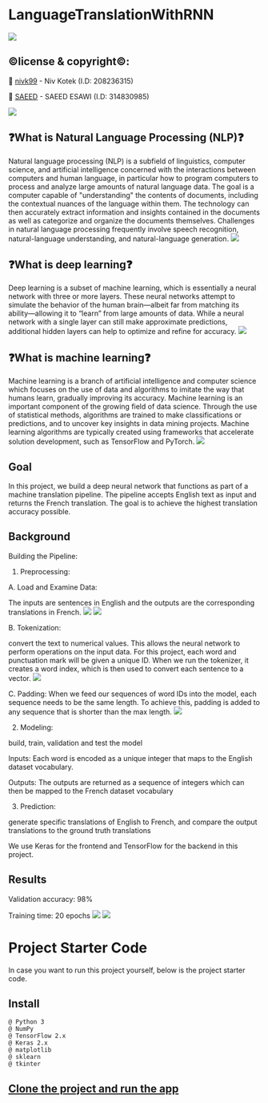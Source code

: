 # LanguageTranslationWithRNN
![](https://www.ulatus.com/translation-blog/wp-content/uploads/2016/02/lld_wordle.jpg)
## ©️license & copyright©️:

📧 [nivk99](https://github.com/nivk99) -  Niv Kotek (I.D: 208236315)


📧 [SAEED]() - SAEED ESAWI (I.D: 314830985)

![](https://github.com/tommytracey/AIND-Capstone/blob/master/images/translation.gif)


## ❓What is Natural Language Processing (NLP)❓
Natural language processing (NLP) is a subfield of linguistics, computer science, and artificial intelligence concerned with the interactions between computers and human language, in particular how to program computers to process and analyze large amounts of natural language data. The goal is a computer capable of "understanding" the contents of documents, including the contextual nuances of the language within them. The technology can then accurately extract information and insights contained in the documents as well as categorize and organize the documents themselves.
Challenges in natural language processing frequently involve speech recognition, natural-language understanding, and natural-language generation.
![](https://www.asksid.ai/wp-content/uploads/2021/02/an-introduction-to-natural-language-processing-with-python-for-seos-5f3519eeb8368.png)

## ❓What is deep learning❓
Deep learning is a subset of machine learning, which is essentially a neural network with three or more layers. These neural networks attempt to simulate the behavior of the human brain—albeit far from matching its ability—allowing it to “learn” from large amounts of data. While a neural network with a single layer can still make approximate predictions, additional hidden layers can help to optimize and refine for accuracy.
![](https://cdn.educba.com/academy/wp-content/uploads/2020/01/Deep-Learning.jpg)


## ❓What is machine learning❓
Machine learning is a branch of artificial intelligence  and computer science which focuses on the use of data and algorithms to imitate the way that humans learn, gradually improving its accuracy.
Machine learning is an important component of the growing field of data science. Through the use of statistical methods, algorithms are trained to make classifications or predictions, and to uncover key insights in data mining projects. 
Machine learning algorithms are typically created using frameworks that accelerate solution development, such as TensorFlow and PyTorch.
![](https://miro.medium.com/max/1400/1*cG6U1qstYDijh9bPL42e-Q.jpeg)

## Goal
In this project, we build a deep neural network that functions as part of a machine translation pipeline. The pipeline accepts English text as input and returns the French translation. The goal is to achieve the highest translation accuracy possible.

## Background

Building the Pipeline:

1. Preprocessing:

A. Load and Examine Data:

The inputs are sentences in English and  the outputs are the corresponding translations in French.
![](https://github.com/tommytracey/AIND-Capstone/blob/master/images/training-sample.png)
![](https://github.com/nivk99/LanguageTranslationWithRNN/blob/main/images/Results_3.jpg)

B. Tokenization:

 convert the text to numerical values. This allows the neural network to perform operations on the input data. For this project, each word and punctuation mark will be given a unique ID.
When we run the tokenizer, it creates a word index, which is then used to convert each sentence to a vector.
![](https://github.com/tommytracey/AIND-Capstone/blob/master/images/tokenizer.png)

C. Padding:
When we feed our sequences of word IDs into the model, each sequence needs to be the same length. To achieve this, padding is added to any sequence that is shorter than the max length.
![](https://github.com/tommytracey/AIND-Capstone/blob/master/images/padding.png)

2. Modeling:

build, train, validation and test the model

Inputs: Each word is encoded as a unique integer that maps to the English dataset vocabulary.

Outputs: The outputs are returned as a sequence of integers which can then be mapped to the French dataset vocabulary

3. Prediction: 

generate specific translations of English to French, and compare the output translations to the ground truth translations


We use Keras for the frontend and TensorFlow for the backend in this project.





## Results
Validation accuracy: 98%

Training time: 20 epochs
![](https://github.com/nivk99/LanguageTranslationWithRNN/blob/main/images/Results.jpg)
![](https://github.com/nivk99/LanguageTranslationWithRNN/blob/main/images/Results_2.jpg)

# Project Starter Code
In case you want to run this project yourself, below is the project starter code.

## Install
    @ Python 3
    @ NumPy
    @ TensorFlow 2.x
    @ Keras 2.x
    @ matplotlib
    @ sklearn
    @ tkinter

## [Clone the project and run the app](https://github.com/nivk99/LanguageTranslationWithRNN.git)




